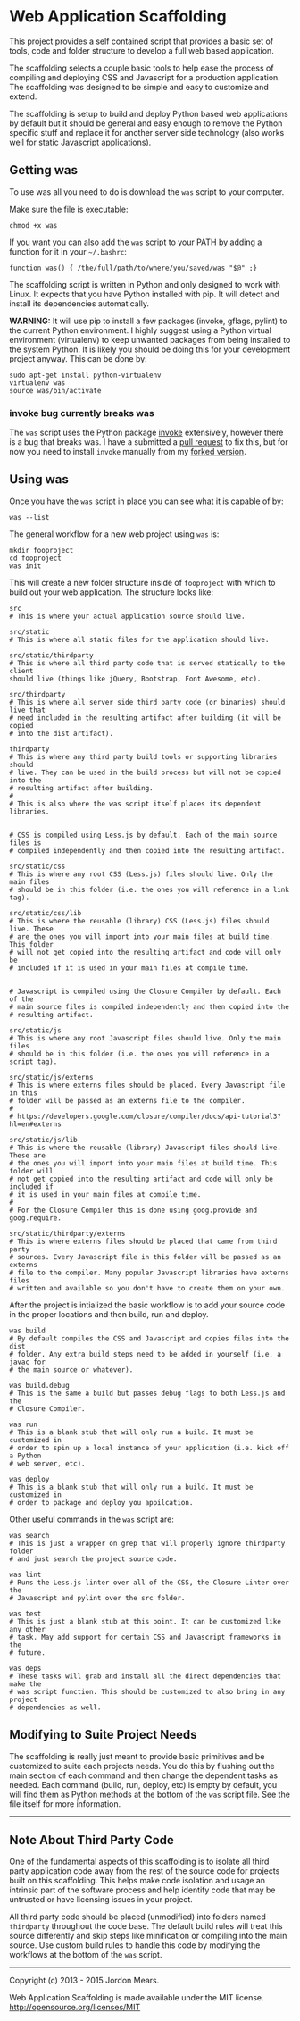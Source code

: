 # Web Application Scaffolding

This project provides a self contained script that provides a basic set of
tools, code and folder structure to develop a full web based application.

The scaffolding selects a couple basic tools to help ease the process of
compiling and deploying CSS and Javascript for a production application. The
scaffolding was designed to be simple and easy to customize and extend.

The scaffolding is setup to build and deploy Python based web applications by
default but it should be general and easy enough to remove the Python specific
stuff and replace it for another server side technology (also works well for
static Javascript applications).

## Getting was

To use was all you need to do is download the `was` script to your computer.

Make sure the file is executable:

```shell
chmod +x was
```

If you want you can also add the `was` script to your PATH by adding a function
for it in your `~/.bashrc`:

```shell
function was() { /the/full/path/to/where/you/saved/was "$@" ;}
```

The scaffolding script is written in Python and only designed to work with
Linux. It expects that you have Python installed with pip. It will detect and
install its dependencies automatically.

**WARNING:** It will use pip to install a few packages (invoke, gflags, pylint)
to the current Python environment. I highly suggest using a Python virtual
environment (virtualenv) to keep unwanted packages from being installed to the
system Python. It is likely you should be doing this for your development
project anyway. This can be done by:

```shell
sudo apt-get install python-virtualenv
virtualenv was
source was/bin/activate
```

### invoke bug currently breaks was

The `was` script uses the Python package [invoke](http://www.pyinvoke.org/)
extensively, however there is a bug that breaks was. I have a submitted a [pull
request](https://github.com/pyinvoke/invoke/pull/288) to fix this, but for now
you need to install `invoke` manually from my
[forked version](https://github.com/jordoncm/invoke).

## Using was

Once you have the `was` script in place you can see what it is capable of by:

```shell
was --list
```

The general workflow for a new web project using `was` is:

```shell
mkdir fooproject
cd fooproject
was init
```

This will create a new folder structure inside of `fooproject` with which to
build out your web application. The structure looks like:

```shell
src
# This is where your actual application source should live.

src/static
# This is where all static files for the application should live.

src/static/thirdparty
# This is where all third party code that is served statically to the client
should live (things like jQuery, Bootstrap, Font Awesome, etc).

src/thirdparty
# This is where all server side third party code (or binaries) should live that
# need included in the resulting artifact after building (it will be copied
# into the dist artifact).

thirdparty
# This is where any third party build tools or supporting libraries should
# live. They can be used in the build process but will not be copied into the
# resulting artifact after building.
#
# This is also where the was script itself places its dependent libraries.


# CSS is compiled using Less.js by default. Each of the main source files is
# compiled independently and then copied into the resulting artifact.

src/static/css
# This is where any root CSS (Less.js) files should live. Only the main files
# should be in this folder (i.e. the ones you will reference in a link tag).

src/static/css/lib
# This is where the reusable (library) CSS (Less.js) files should live. These
# are the ones you will import into your main files at build time. This folder
# will not get copied into the resulting artifact and code will only be
# included if it is used in your main files at compile time.


# Javascript is compiled using the Closure Compiler by default. Each of the
# main source files is compiled independently and then copied into the
# resulting artifact.

src/static/js
# This is where any root Javascript files should live. Only the main files
# should be in this folder (i.e. the ones you will reference in a script tag).

src/static/js/externs
# This is where externs files should be placed. Every Javascript file in this
# folder will be passed as an externs file to the compiler.
#
# https://developers.google.com/closure/compiler/docs/api-tutorial3?hl=en#externs

src/static/js/lib
# This is where the reusable (library) Javascript files should live. These are
# the ones you will import into your main files at build time. This folder will
# not get copied into the resulting artifact and code will only be included if
# it is used in your main files at compile time.
#
# For the Closure Compiler this is done using goog.provide and goog.require.

src/static/thirdparty/externs
# This is where externs files should be placed that came from third party
# sources. Every Javascript file in this folder will be passed as an externs
# file to the compiler. Many popular Javascript libraries have externs files
# written and available so you don't have to create them on your own.
```

After the project is intialized the basic workflow is to add your source code
in the proper locations and then build, run and deploy.

```shell
was build
# By default compiles the CSS and Javascript and copies files into the dist
# folder. Any extra build steps need to be added in yourself (i.e. a javac for
# the main source or whatever).

was build.debug
# This is the same a build but passes debug flags to both Less.js and the
# Closure Compiler.

was run
# This is a blank stub that will only run a build. It must be customized in
# order to spin up a local instance of your application (i.e. kick off a Python
# web server, etc).

was deploy
# This is a blank stub that will only run a build. It must be customized in
# order to package and deploy you appilcation.
```

Other useful commands in the `was` script are:

```shell
was search
# This is just a wrapper on grep that will properly ignore thirdparty folder
# and just search the project source code.

was lint
# Runs the Less.js linter over all of the CSS, the Closure Linter over the
# Javascript and pylint over the src folder.

was test
# This is just a blank stub at this point. It can be customized like any other
# task. May add support for certain CSS and Javascript frameworks in the
# future.

was deps
# These tasks will grab and install all the direct dependencies that make the
# was script function. This should be customized to also bring in any project
# dependencies as well.
```

## Modifying to Suite Project Needs

The scaffolding is really just meant to provide basic primitives and be
customized to suite each projects needs. You do this by flushing out the main
section of each command and then change the dependent tasks as needed. Each
command (build, run, deploy, etc) is empty by default, you will find them as
Python methods at the bottom of the `was` script file. See the file itself for
more information.

--------------------------------------------------------------------------------

## Note About Third Party Code

One of the fundamental aspects of this scaffolding is to isolate all third
party application code away from the rest of the source code for projects built
on this scaffolding. This helps make code isolation and usage an intrinsic part
of the software process and help identify code that may be untrusted or have
licensing issues in your project.

All third party code should be placed (unmodified) into folders named
`thirdparty` throughout the code base. The default build rules will treat this
source differently and skip steps like minification or compiling into the main
source. Use custom build rules to handle this code by modifying the workflows
at the bottom of the `was` script.

--------------------------------------------------------------------------------

Copyright (c) 2013 - 2015 Jordon Mears.

Web Application Scaffolding is made available under the MIT license.
<http://opensource.org/licenses/MIT>
